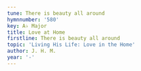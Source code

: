 ```yaml
---
tune: There is beauty all around
hymnnumber: '580'
key: A♭ Major
title: Love at Home
firstline: There is beauty all around
topic: 'Living His Life: Love in the Home'
author: J. H. M.
year: '-'
---
```

